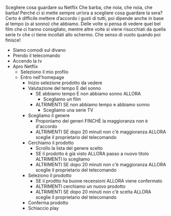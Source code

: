 Scegliere cosa guardare su Netflix
Che barba, che noia, che noia, che barba!
Perché ci si mette sempre un’ora a scegliere cosa guardare la sera? Certo è difficile mettere d’accordo i gusti di tutti, poi dipende anche in base al tempo (o al sonno) che abbiamo. Delle volte si pensa di vedere quel bel film che ci hanno consigliato, mentre altre volte si viene risucchiati da quella serie tv che ci tiene incollati allo schermo. Che senso di vuoto quando poi finisce!

- Siamo comodi sul divano
- Prendo il telecomando
- Accendo la tv
- Apro Netflix
  - Seleziono il mio profilo
  - Entro nell'homepage
    - Inizio selezione prodotto da vedere
    - Valutazione del tempo E del sonno
      - SE abbiamo tempo E non abbiamo sonno ALLORA
        - Scegliamo un film
      - ALTRIMENTI SE non abbiamo tempo e abbiamo sonno
        - Scegliamo una serie TV
    - Scegliamo il genere
      - Proponiamo dei generi FINCHÈ la maggioranza non è d'accordo
      - ALTRIMENTI SE dopo 20 minuti non c'è maggioranza ALLORA sceglie il proprietario del telecomando
    - Cerchiamo il prodotto
      - Scrollo la lista del genere scelto
      - SE il prodotto è già visto ALLORA passo a nuovo titolo ALTRIMENTI lo scegliamo
      - ALTRIMENTI SE dopo 20 minuti non c'è maggioranza ALLORA sceglie il proprietario del telecomando
    - Seleziono il prodotto
      - SE il prodtto ha buone recensioni ALLORA viene confermato
      - ALTRIMENTI cerchiamo un nuovo prodotto
      - ALTRIMENTI SE dopo 20 minuti non c'è scelta ALLORA sceglie il proprietario del telecomando
    - Conferma prodotto
    - Schiaccio play
